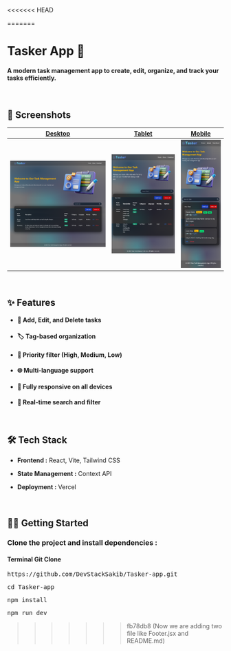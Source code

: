 <<<<<<< HEAD

=======
# Tasker App :memo:

#### A modern task management app to create, edit, organize, and track your tasks efficiently.

<br />

## 📸 Screenshots

| [Desktop](./src/assets/Screenshot/desktop.png)  | [Tablet](./src/assets/Screenshot/tablet.png)  | [Mobile](./src/assets/Screenshot/mobile.png)  |
| ----------------------------------------------- | --------------------------------------------- | --------------------------------------------- |
| ![Desktop](./src/assets/Screenshot/desktop.png) | ![Tablet](./src/assets/Screenshot/tablet.png) | ![Mobile](./src/assets/Screenshot/mobile.png) |

<br />

## ✨ Features

- #### 📝 Add, Edit, and Delete tasks
- #### 🏷️ Tag-based organization
- #### 🚦 Priority filter (High, Medium, Low)
- #### 🌐 Multi-language support
- #### 📱 Fully responsive on all devices
- #### 🔎 Real-time search and filter
<br />

## 🛠️ Tech Stack

- **Frontend :** React, Vite, Tailwind CSS

- **State Management :** Context API

- **Deployment :** Vercel
  <br />
  <br />
  <br />

## 👨‍💻 Getting Started

### Clone the project and install dependencies :

#### Terminal Git Clone

<pre>https://github.com/DevStackSakib/Tasker-app.git</pre>
<pre>cd Tasker-app</pre>
<pre>npm install</pre>
<pre>npm run dev</pre>



>>>>>>> fb78db8 (Now we are adding two file like Footer.jsx and README.md)
